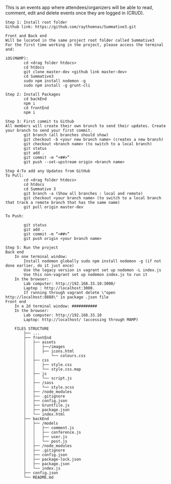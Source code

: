 This is an events app where attendees/organizers will be able to read, comment, edit and delete events once they are logged in (CRUD).

	Step 1: Install root folder
	Github link: https://github.com/raythomnas/Summative3.git

	Front and Back end
	Will be located in the same project root folder called Summative3
	For the first time working in the project, please access the terminal and:

	iOS(MAMP): 
			cd <drag folder htdocs>
			cd htdocs
			git clone master-dev <github link master-dev>
			cd Summative3
			sudo npm install nodemon -g
			sudo npm install -g grunt-cli

	Step 2: Install Packages
			cd backEnd
			npm i
			cd frontEnd
			npm i

	Step 3: First commit to Github
	All members will create their own brunch to send their updates. Create your branch to send your first commit.
			git branch (all branches should show)
			git checkout -b <your new branch name> (creates a new branch)
			git checkout <branch name> (to switch to a local branch)
			git status
			git add .
			git commit -m “<##>”
			git push --set-upstream origin <branch name>

	Step 4:To add any Updates from GitHub
	To Pull:
			cd <drag folder htdocs>
			cd htdocs
			cd Summative 3
			git branch -a (Show all branches : local and remote)
			git checkout <your branch name> (to switch to a local branch that track a remote branch that has the same name)
			git pull origin master-dev

	To Push:
		
			git status
			git add .
			git commit -m “<##>”
			git push origin <your branch name>

	Step 5: Run the project
	Back end 
		In one terminal window:
			Install nodemon globally sudo npm install nodemon -g (if not done earlier, do it just once)
			Use the legacy version in vagrant set up nodemon -L index.js
			Use this non-vagrant set up nodemon index.js to run it
		In the browser:
			Lab computer: http://192.168.33.10:3000/
			Laptop : http://localhost:3000. 
			If running through vagrant delete \"open http://localhost:8888\" in package .json file
	Front end
		In a 2d terminal window: ###########
		In the browser:
			Lab computer: http://192.168.33.10
			Laptop: http://localhost/ (accessing through MAMP)

		FILES STRUCTURE
			├── ...
			├── frontEnd                    
			│   ├── assets
			│   │ 	├──/images
			│   │ 	├── icons.html
			│   │   	└── colours.css   
			│   ├── css
			│   │   ├── style.css
			│   │   └── style.css.map 
			│   ├── js
			│   │   └── script.js
			│   ├── /sass
			│   │   └── style.scss
			│   ├── /node_modules
			│   ├── .gitignore
			│   ├── config.json
			│   ├── Gruntfile.js 
			│   ├── package.json   
			│   └── index.html                 
			├── backEnd                    
			│   ├── /models
			│   │ 	├── comment.js
			│   │ 	├── conference.js
			│   │ 	├── user.js
			│   │   └── post.js   
			│   ├── /node_modules
			│   ├── .gitignore
			│   ├── config.json
			│   ├── package-lock.json
			│   ├── package.json
			│   └── index.js                      
			├── config.json                   
			└── README.md

